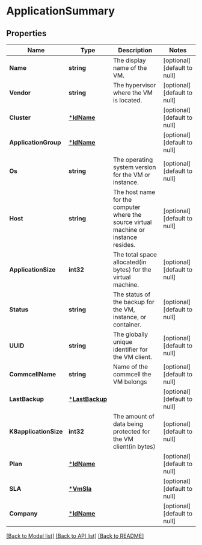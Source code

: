 # ApplicationSummary

## Properties
Name | Type | Description | Notes
------------ | ------------- | ------------- | -------------
**Name** | **string** | The display name of the VM. | [optional] [default to null]
**Vendor** | **string** | The hypervisor where the VM is located. | [optional] [default to null]
**Cluster** | [***IdName**](IdName.md) |  | [optional] [default to null]
**ApplicationGroup** | [***IdName**](IdName.md) |  | [optional] [default to null]
**Os** | **string** | The operating system version for the VM or instance. | [optional] [default to null]
**Host** | **string** | The host name for the computer where the source virtual machine or instance resides. | [optional] [default to null]
**ApplicationSize** | **int32** | The total space allocated(in bytes) for the virtual machine. | [optional] [default to null]
**Status** | **string** | The status of the backup for the VM, instance, or  container. | [optional] [default to null]
**UUID** | **string** | The globally unique identifier for the VM client. | [optional] [default to null]
**CommcellName** | **string** | Name of the commcell the VM belongs | [optional] [default to null]
**LastBackup** | [***LastBackup**](lastBackup.md) |  | [optional] [default to null]
**K8applicationSize** | **int32** | The amount of data being protected for the VM client(in bytes) | [optional] [default to null]
**Plan** | [***IdName**](IdName.md) |  | [optional] [default to null]
**SLA** | [***VmSla**](VMSla.md) |  | [optional] [default to null]
**Company** | [***IdName**](IdName.md) |  | [optional] [default to null]

[[Back to Model list]](../README.md#documentation-for-models) [[Back to API list]](../README.md#documentation-for-api-endpoints) [[Back to README]](../README.md)

